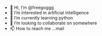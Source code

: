- 👋 Hi, I’m @freegoggg
- 👀 I’m interested in artificial intelligence
- 🌱 I’m currently learning python
- 💞️ I’m looking to collaborate on somewhere
- 📫 How to reach me ...mail

<!---
freegoggg/freegoggg is a ✨ special ✨ repository because its `README.md` (this file) appears on your GitHub profile.
You can click the Preview link to take a look at your changes.
--->
